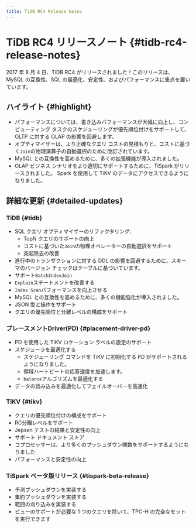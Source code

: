 ```yaml
---
title: TiDB RC4 Release Notes
---
```


# TiDB RC4 リリースノート {#tidb-rc4-release-notes}

2017 年 8 月 4 日、TiDB RC4 がリリースされました！このリリースは、MySQL の互換性、SQL の最適化、安定性、およびパフォーマンスに重点を置いています。

## ハイライト {#highlight}

-   パフォーマンスについては、書き込みパフォーマンスが大幅に向上し、コンピューティング タスクのスケジューリングが優先順位付けをサポートして、OLTP に対する OLAP の影響を回避します。
-   オプティマイザーは、より正確なクエリ コストの見積もりと、コストに基づく`Join`の物理演算子の自動選択のために改訂されています。
-   MySQL との互換性を高めるために、多くの拡張機能が導入されました。
-   OLAP ビジネス シナリオをより適切にサポートするために、TiSpark がリリースされました。 Spark を使用して TiKV のデータにアクセスできるようになりました。

## 詳細な更新 {#detailed-updates}

### TiDB {#tidb}

-   SQL クエリ オプティマイザーのリファクタリング:
    -   TopN クエリのサポートの向上
    -   コストに基づいた`Join`の物理オペレーターの自動選択をサポート
    -   突起除去の改善
-   進行中のトランザクションに対する DDL の影響を回避するために、スキーマのバージョン チェックはテーブルに基づいています。
-   サポート`BatchIndexJoin`
-   `Explain`ステートメントを改善する
-   `Index Scan`パフォーマンスを向上させる
-   MySQL との互換性を高めるために、多くの機能強化が導入されました。
-   JSON 型と操作をサポート
-   クエリの優先順位と分離レベルの構成をサポート

### プレースメントDriver(PD) {#placement-driver-pd}

-   PD を使用した TiKV ロケーション ラベルの設定のサポート
-   スケジューラを最適化する
    -   スケジューリング コマンドを TiKV に初期化する PD がサポートされるようになりました。
    -   領域ハートビートの応答速度を加速します。
    -   `balance`アルゴリズムを最適化する
-   データの読み込みを最適化してフェイルオーバーを高速化

### TiKV {#tikv}

-   クエリの優先順位付けの構成をサポート
-   RC分離レベルをサポート
-   Jepsen テストの結果と安定性の向上
-   サポート ドキュメント ストア
-   コプロセッサーは、より多くのプッシュダウン関数をサポートするようになりました
-   パフォーマンスと安定性の向上

### TiSpark ベータ版リリース {#tispark-beta-release}

-   予測プッシュダウンを実装する
-   集約プッシュダウンを実装する
-   範囲の刈り込みを実装する
-   ビューのサポートが必要な 1 つのクエリを除いて、TPC-H の完全なセットを実行できます
